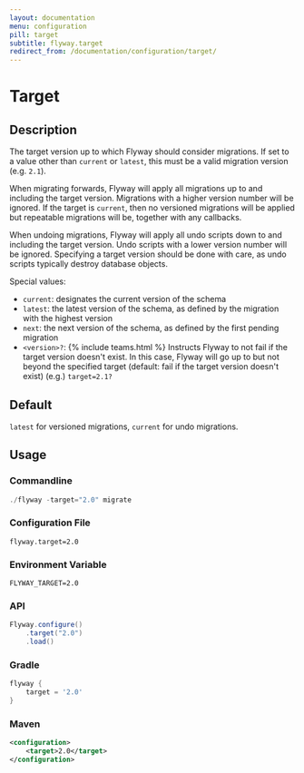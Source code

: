 ```yaml
---
layout: documentation
menu: configuration
pill: target
subtitle: flyway.target
redirect_from: /documentation/configuration/target/
---
```


# Target

## Description

The target version up to which Flyway should consider migrations. If set to a value other than `current` or `latest`,
this must be a valid migration version (e.g. `2.1`).

When migrating forwards, Flyway will apply all migrations up to and including the target version. Migrations with a
higher version number will be ignored. If the target is `current`, then no versioned migrations will be
applied but repeatable migrations will be, together with any callbacks.

When undoing migrations, Flyway will apply all undo scripts down to and including the target version. Undo scripts with a
lower version number will be ignored. Specifying a target version should be done with care, as undo scripts typically
destroy database objects.

Special values:

  - `current`: designates the current version of the schema
  - `latest`: the latest version of the schema, as defined by the migration with the highest version
  - `next`: the next version of the schema, as defined by the first pending migration
  - `<version>?`: {% include teams.html %} Instructs Flyway to not fail if the target version doesn't exist. In this case, Flyway will go up to but not beyond the specified target (default: fail if the target version doesn't exist) (e.g.) `target=2.1?`

## Default

`latest` for versioned migrations, `current` for undo migrations.

## Usage

### Commandline
```powershell
./flyway -target="2.0" migrate
```

### Configuration File
```properties
flyway.target=2.0
```

### Environment Variable
```properties
FLYWAY_TARGET=2.0
```

### API
```java
Flyway.configure()
    .target("2.0")
    .load()
```

### Gradle
```groovy
flyway {
    target = '2.0'
}
```

### Maven
```xml
<configuration>
    <target>2.0</target>
</configuration>
```
